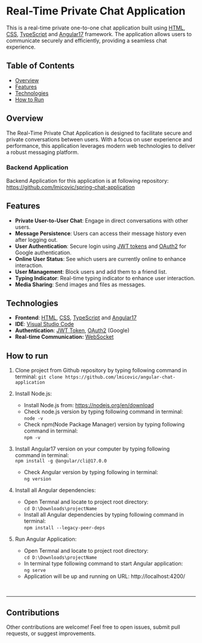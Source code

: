 # Real-Time Private Chat Application

This is a real-time private one-to-one chat application built using [HTML](https://www.w3schools.com/html/ "HTML"), [CSS](https://www.w3schools.com/css/ "CSS"), [TypeScript](https://www.typescriptlang.org/ "TypeScript") and  [Angular17](https://angular.dev/ "Angular") framework. The application allows users to communicate securely and efficiently, providing a seamless chat experience.

## Table of Contents

- [Overview](#overview)
- [Features](#features)
- [Technologies](#technologies)
- [How to Run](#how-to-run)

## Overview

The Real-Time Private Chat Application is designed to facilitate secure and private conversations between users. With a focus on user experience and performance, this application leverages modern web technologies to deliver a robust messaging platform.

### Backend Application
Backend Application for this application is at following repository: https://github.com/lmicovic/spring-chat-application

## Features

- **Private User-to-User Chat**: Engage in direct conversations with other users.
- **Message Persistence**: Users can access their message history even after logging out.
- **User Authentication**: Secure login using [JWT tokens](https://en.wikipedia.org/wiki/JSON_Web_Token "JWT tokens") and [OAuth2](https://developers.google.com/identity/protocols/oauth2 "OAuth2") for Google authentication.
- **Online User Status**: See which users are currently online to enhance interaction.
- **User Management**: Block users and add them to a friend list.
- **Typing Indicator**: Real-time typing indicator to enhance user interaction.
- **Media Sharing**: Send images and files as messages.

## Technologies

- **Frontend**: [HTML](https://www.w3schools.com/html/ "HTML"), [CSS](https://www.w3schools.com/css/ "CSS"), [TypeScript](https://www.typescriptlang.org/ "TypeScript") and  [Angular17](https://angular.dev/ "Angular")
- **IDE**: [Visual Studio Code](https://code.visualstudio.com/ "Visual Studio Code")
- **Authentication**: [JWT Token](https://en.wikipedia.org/wiki/JSON_Web_Token "JWT Token"), [OAuth2](https://developers.google.com/identity/protocols/oauth2 "OAuth2") (Google)
- **Real-time Communication:** [WebSocket](https://en.wikipedia.org/wiki/WebSocket#:~:text=WebSocket%20is%20a%20computer%20communications,as%20RFC%206455%20in%202011. "WebSocket")

## How to run
1. Clone project from Github repository by typing following command in terminal:
`git clone https://github.com/lmicovic/angular-chat-application`

2. Install Node.js:
	- Install Node.js from: https://nodejs.org/en/download
	- Check node.js version by typing following command in terminal:<br>
	`node -v`
	- Check npm(Node Package Manager) version by typing following command in terminal:<br>
	`npm -v`
	
3. Install Angular17 version on your computer by typing following command in terminal:<br>
`npm install -g @angular/cli@17.0.0`
	- Check Angular version by typing following in terminal:<br>
`ng version`

4. Install all Angular dependencies:
	- Open Termnal and locate to project root directory:<br>
`cd D:\Downloads\projectName`
	- Install all Angular dependencies by typing following command in terminal:<br>
`npm install --legacy-peer-deps`

5. Run Angular Application:
	- Open Termnal and locate to project root directory:<br>
`cd D:\Downloads\projectName`
	- In terminal type following command to start Angular application:<br>
`ng serve`
	- Application will be up and running on URL: http://localhost:4200/
	
<br>

------------

## Contributions
Other contributions are welcome! Feel free to open issues, submit pull requests, or suggest improvements.
